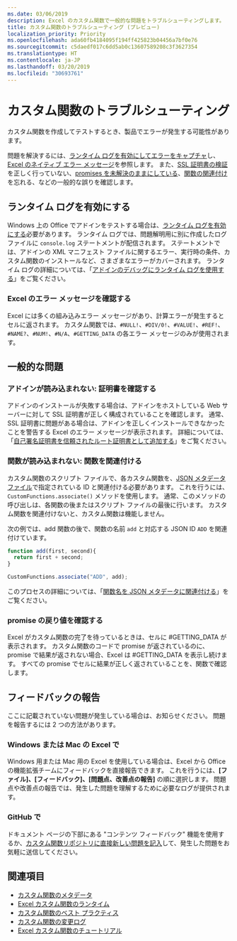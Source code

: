 ```yaml
---
ms.date: 03/06/2019
description: Excel のカスタム関数で一般的な問題をトラブルシューティングします。
title: カスタム関数のトラブルシューティング (プレビュー)
localization_priority: Priority
ms.openlocfilehash: ada60fb4184095f194ff425823b04456a7bf0e76
ms.sourcegitcommit: c5daedf017c6dd5ab0c13607589208c3f3627354
ms.translationtype: HT
ms.contentlocale: ja-JP
ms.lasthandoff: 03/20/2019
ms.locfileid: "30693761"
---
```

# <a name="troubleshoot-custom-functions"></a>カスタム関数のトラブルシューティング

カスタム関数を作成してテストするとき、製品でエラーが発生する可能性があります。

問題を解決するには、[ランタイム ログを有効にしてエラーをキャプチャ](#enable-runtime-logging)し、[Excel のネイティブ エラー メッセージ](#check-for-excel-error-messages)を参照します。 また、[SSL 証明書の検証](#verify-ssl-certificates)を正しく行っていない、[promises を未解決のままにしている](#ensure-promises-return)、[関数の関連付け](#associate-your-functions)を忘れる、などの一般的な誤りを確認します。

## <a name="enable-runtime-logging"></a>ランタイム ログを有効にする

Windows 上の Office でアドインをテストする場合は、[ランタイム ログを有効にする](https://docs.microsoft.com/ja-JP/office/dev/add-ins/testing/troubleshoot-manifest#use-runtime-logging-to-debug-your-add-in)必要があります。 ランタイム ログでは、問題解明用に別に作成したログ ファイルに `console.log` ステートメントが配信されます。 ステートメントでは、アドインの XML マニフェスト ファイルに関するエラー、実行時の条件、カスタム関数のインストールなど、さまざまなエラーがカバーされます。  ランタイム ログの詳細については、「[アドインのデバッグにランタイム ログを使用する](https://docs.microsoft.com/ja-JP/office/dev/add-ins/testing/troubleshoot-manifest#use-runtime-logging-to-debug-your-add-in)」をご覧ください。  

### <a name="check-for-excel-error-messages"></a>Excel のエラー メッセージを確認する

Excel には多くの組み込みエラー メッセージがあり、計算エラーが発生するとセルに返されます。 カスタム関数では、`#NULL!`、`#DIV/0!`、`#VALUE!`、`#REF!`、`#NAME?`、`#NUM!`、`#N/A`、`#GETTING_DATA` の各エラー メッセージのみが使用されます。

## <a name="common-issues"></a>一般的な問題

### <a name="my-add-in-wont-load-verify-certifications"></a>アドインが読み込まれない: 証明書を確認する

アドインのインストールが失敗する場合は、アドインをホストしている Web サーバーに対して SSL 証明書が正しく構成されていることを確認します。 通常、SSL 証明書に問題がある場合は、アドインを正しくインストールできなかったことを警告する Excel のエラー メッセージが表示されます。 詳細については、「[自己署名証明書を信頼されたルート証明書として追加する](https://github.com/OfficeDev/generator-office/blob/master/src/docs/ssl.md)」をご覧ください。

### <a name="my-functions-wont-load-associate-functions"></a>関数が読み込まれない: 関数を関連付ける

カスタム関数のスクリプト ファイルで、各カスタム関数を、[JSON メタデータ ファイル](custom-functions-json.md)で指定されている ID と関連付ける必要があります。 これを行うには、`CustomFunctions.associate()` メソッドを使用します。 通常、このメソッドの呼び出しは、各関数の後またはスクリプト ファイルの最後に行います。 カスタム関数を関連付けないと、カスタム関数は機能しません。

次の例では、add 関数の後で、関数の名前 `add` と対応する JSON ID `ADD` を関連付けています。

```js
function add(first, second){
  return first + second;
}

CustomFunctions.associate("ADD", add);
```

このプロセスの詳細については、「[関数名を JSON メタデータに関連付ける](https://docs.microsoft.com/ja-JP/office/dev/add-ins/excel/custom-functions-best-practices#associating-function-names-with-json-metadata)」をご覧ください。

### <a name="ensure-promises-return"></a>promise の戻り値を確認する

Excel がカスタム関数の完了を待っているときは、セルに #GETTING_DATA が表示されます。 カスタム関数のコードで promise が返されているのに、promise で結果が返されない場合、Excel は #GETTING_DATA を表示し続けます。 すべての promise でセルに結果が正しく返されていることを、関数で確認します。

## <a name="reporting-feedback"></a>フィードバックの報告

ここに記載されていない問題が発生している場合は、お知らせください。 問題を報告するには 2 つの方法があります。

### <a name="in-excel-on-windows-or-mac"></a>Windows または Mac の Excel で

Windows 用または Mac 用の Excel を使用している場合は、Excel から Office の機能拡張チームにフィードバックを直接報告できます。 これを行うには、**[ファイル]、[フィードバック]、[問題点、改善点の報告]** の順に選択します。 問題点や改善点の報告では、発生した問題を理解するために必要なログが提供されます。

### <a name="in-github"></a>GitHub で

ドキュメント ページの下部にある "コンテンツ フィードバック" 機能を使用するか、[カスタム関数リポジトリに直接新しい問題を記入](https://github.com/OfficeDev/Excel-Custom-Functions/issues)して、発生した問題をお気軽に送信してください。

## <a name="see-also"></a>関連項目

* [カスタム関数のメタデータ](custom-functions-json.md)
* [Excel カスタム関数のランタイム](custom-functions-runtime.md)
* [カスタム関数のベスト プラクティス](custom-functions-best-practices.md)
* [カスタム関数の変更ログ](custom-functions-changelog.md)
* [Excel カスタム関数のチュートリアル](../tutorials/excel-tutorial-create-custom-functions.md)
